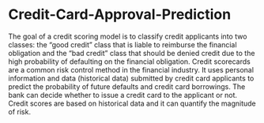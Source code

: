 # Credit-Card-Approval-Prediction

The goal of a credit scoring model is to classify credit applicants into two classes: the “good credit” class that is liable to reimburse the financial obligation and the “bad credit” class that should be denied credit due to the high probability of defaulting on the financial obligation.
Credit scorecards are a common risk control method in the financial industry. It uses personal information and data (historical data) submitted by credit card applicants to predict the probability of future defaults and credit card borrowings. The bank can decide whether to issue a credit card to the applicant or not. Credit scores are based on historical data and it can quantify the magnitude of risk.
